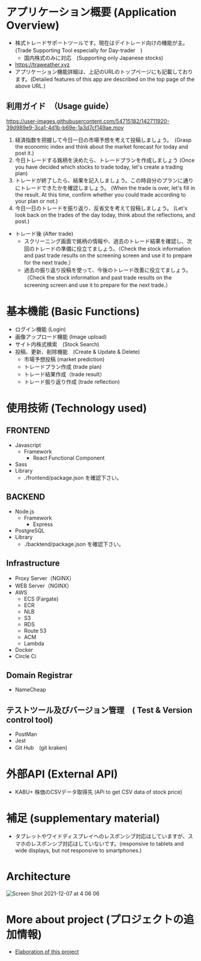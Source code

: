 # アプリケーション概要 (Application Overview)
* 株式トレードサポートツールです。現在はデイトレード向けの機能が主。(Trade Supporting Tool especially for Day-trader　)
  * 国内株式のみに対応　(Supporting only Japanese stocks)
* https://traweather.xyz
* アプリケーション機能詳細は、上記のURLのトップページにも記載しております。(Detailed features of this app are described on the top page of the above URL.)
## 利用ガイド　（Usage guide）
https://user-images.githubusercontent.com/54715182/142711920-39d989e9-3ca1-4d1b-b69e-1a3d7cf149ae.mov

1. 経済指数を把握して今日一日の市場予想を考えて投稿しましょう。　(Grasp the economic index and think about the market forecast for today and post it.)
1. 今日トレードする銘柄を決めたら、トレードプランを作成しましょう (Once you have decided which stocks to trade today, let's create a trading plan)
1. トレードが終了したら、結果を記入しましょう。この時自分のプランに通りにトレードできたかを確認しましょう。 (When the trade is over, let's fill in the result. At this time, confirm whether you could trade according to your plan or not.)
1. 今日一日のトレードを振り返り、反省文を考えて投稿しましょう。 (Let's look back on the trades of the day today, think about the reflections, and post.)

* トレード後 (After trade)
  * スクリーニング画面で銘柄の情報や、過去のトレード結果を確認し、次回のトレードの準備に役立てましょう。（Check the stock information and past trade results on the screening screen and use it to prepare for the next trade.）
  * 過去の振り返り投稿を使って、今後のトレード改善に役立てましょう。　（Check the stock information and past trade results on the screening screen and use it to prepare for the next trade.）


# 基本機能 (Basic Functions)
* ログイン機能 (Login)
* 画像アップロード機能 (Image upload)
* サイト内株式検索　(Stock Search)
* 投稿、更新、削除機能　(Create & Update & Delete)
  * 市場予想投稿 (market prediction)
  * トレードプラン作成 (trade plan)
  * トレード結果作成（trade result）
  * トレード振り返り作成 (trade reflection)

# 使用技術  (Technology used)
## FRONTEND
* Javascript
  * Framework
    * React Functional Component
* Sass
* Library
  * ./frontend/package.json を確認下さい。
## BACKEND
* Node.js
  * Framework
    * Express
* PostgreSQL
* Library
  * ./backtend/package.json を確認下さい。
## Infrastructure
* Proxy Server（NGINX）
* WEB Server（NGINX）
* AWS
  * ECS (Fargate)
  * ECR
  * NLB
  * S3
  * RDS
  * Route 53
  * ACM
  * Lambda
* Docker
* Circle Ci

## Domain Registrar
* NameCheap

## テストツール及びバージョン管理　( Test & Version control tool)
* PostMan
* Jest
* Git Hub　(git kraken)

# 外部API (External API)
* KABU+ 株価のCSVデータ取得先 (APi to get CSV data of stock price)

# 補足 (supplementary material)
* タブレットやワイドディスプレイへのレスポンシブ対応はしていますが、スマホのレスポンシブ対応はしていないです。(responsive to tablets and wide displays, but not responsive to smartphones.)

# Architecture　
![Screen Shot 2021-12-07 at 4 06 06](https://user-images.githubusercontent.com/54715182/144906813-cdaf0d35-44db-4f50-b742-44b59e3f82aa.png)

# More about project (プロジェクトの追加情報)
* [Elaboration of this project](https://github.com/smgcknt-tech/traweather-react-app/wiki/Summary-of--this-project)

